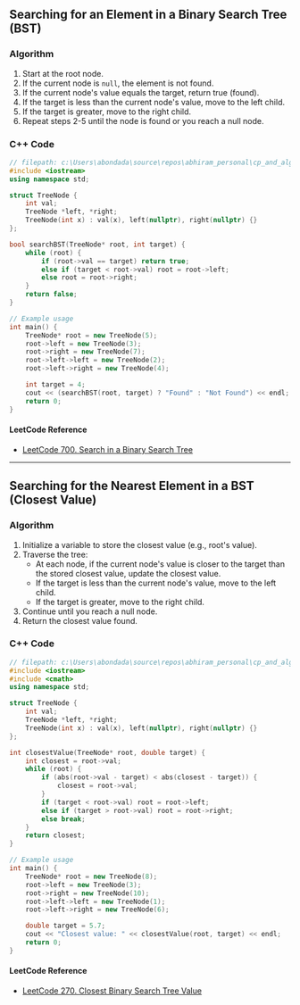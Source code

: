 ## Searching for an Element in a Binary Search Tree (BST)

### Algorithm

1. Start at the root node.
2. If the current node is `null`, the element is not found.
3. If the current node's value equals the target, return true (found).
4. If the target is less than the current node's value, move to the left child.
5. If the target is greater, move to the right child.
6. Repeat steps 2-5 until the node is found or you reach a null node.

### C++ Code

```cpp
// filepath: c:\Users\abondada\source\repos\abhiram_personal\cp_and_algos\temp\Data Structures\Trees\Binary Search Tree\Search element.md
#include <iostream>
using namespace std;

struct TreeNode {
    int val;
    TreeNode *left, *right;
    TreeNode(int x) : val(x), left(nullptr), right(nullptr) {}
};

bool searchBST(TreeNode* root, int target) {
    while (root) {
        if (root->val == target) return true;
        else if (target < root->val) root = root->left;
        else root = root->right;
    }
    return false;
}

// Example usage
int main() {
    TreeNode* root = new TreeNode(5);
    root->left = new TreeNode(3);
    root->right = new TreeNode(7);
    root->left->left = new TreeNode(2);
    root->left->right = new TreeNode(4);

    int target = 4;
    cout << (searchBST(root, target) ? "Found" : "Not Found") << endl;
    return 0;
}
```

#### LeetCode Reference

- [LeetCode 700. Search in a Binary Search Tree](https://leetcode.com/problems/search-in-a-binary-search-tree/)

---

## Searching for the Nearest Element in a BST (Closest Value)

### Algorithm

1. Initialize a variable to store the closest value (e.g., root's value).
2. Traverse the tree:
    - At each node, if the current node's value is closer to the target than the stored closest value, update the closest value.
    - If the target is less than the current node's value, move to the left child.
    - If the target is greater, move to the right child.
3. Continue until you reach a null node.
4. Return the closest value found.

### C++ Code

```cpp
// filepath: c:\Users\abondada\source\repos\abhiram_personal\cp_and_algos\temp\Data Structures\Trees\Binary Search Tree\Search element.md
#include <iostream>
#include <cmath>
using namespace std;

struct TreeNode {
    int val;
    TreeNode *left, *right;
    TreeNode(int x) : val(x), left(nullptr), right(nullptr) {}
};

int closestValue(TreeNode* root, double target) {
    int closest = root->val;
    while (root) {
        if (abs(root->val - target) < abs(closest - target)) {
            closest = root->val;
        }
        if (target < root->val) root = root->left;
        else if (target > root->val) root = root->right;
        else break;
    }
    return closest;
}

// Example usage
int main() {
    TreeNode* root = new TreeNode(8);
    root->left = new TreeNode(3);
    root->right = new TreeNode(10);
    root->left->left = new TreeNode(1);
    root->left->right = new TreeNode(6);

    double target = 5.7;
    cout << "Closest value: " << closestValue(root, target) << endl;
    return 0;
}
```

#### LeetCode Reference

- [LeetCode 270. Closest Binary Search Tree Value](https://leetcode.com/problems/closest-binary-search-tree-value/)
